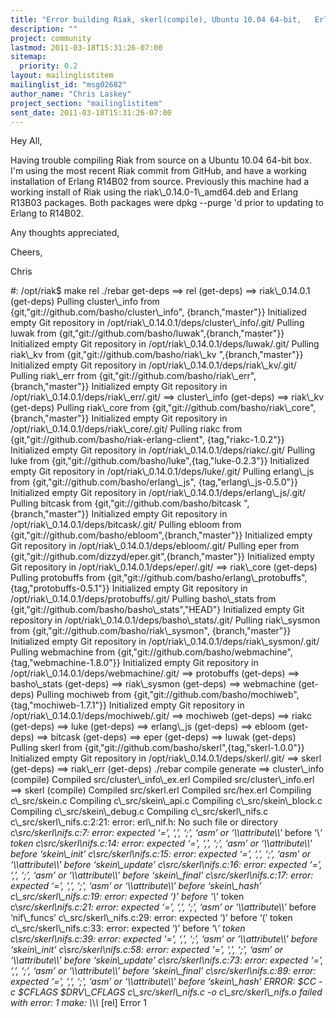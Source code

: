 ```yaml
---
title: "Error building Riak, skerl(compile), Ubuntu 10.04 64-bit,	Erlang R14B02"
description: ""
project: community
lastmod: 2011-03-18T15:31:26-07:00
sitemap:
  priority: 0.2
layout: mailinglistitem
mailinglist_id: "msg02682"
author_name: "Chris Laskey"
project_section: "mailinglistitem"
sent_date: 2011-03-18T15:31:26-07:00
---
```



Hey All,

Having trouble compiling Riak from source on a Ubuntu 10.04 64-bit box. I'm
using the most recent Riak commit from GitHub, and have a working
installation of Erlang R14B02 from source. Previously this machine had a
working install of Riak using the riak\\_0.14.0-1\\_amd64.deb and Erlang R13B03
packages. Both packages were dpkg --purge 'd prior to updating to Erlang to
R14B02.

Any thoughts appreciated,

Cheers,

Chris


#: /opt/riak$ make rel
./rebar get-deps
==&gt; rel (get-deps)
==&gt; riak\\_0.14.0.1 (get-deps)
Pulling cluster\\_info from {git,"git://github.com/basho/cluster\\_info",
 {branch,"master"}}
Initialized empty Git repository in
/opt/riak\\_0.14.0.1/deps/cluster\\_info/.git/
Pulling luwak from {git,"git://github.com/basho/luwak",{branch,"master"}}
Initialized empty Git repository in /opt/riak\\_0.14.0.1/deps/luwak/.git/
Pulling riak\\_kv from {git,"git://github.com/basho/riak\\_kv
",{branch,"master"}}
Initialized empty Git repository in /opt/riak\\_0.14.0.1/deps/riak\\_kv/.git/
Pulling riak\\_err from {git,"git://github.com/basho/riak\\_err",
 {branch,"master"}}
Initialized empty Git repository in /opt/riak\\_0.14.0.1/deps/riak\\_err/.git/
==&gt; cluster\\_info (get-deps)
==&gt; riak\\_kv (get-deps)
Pulling riak\\_core from {git,"git://github.com/basho/riak\\_core",
 {branch,"master"}}
Initialized empty Git repository in /opt/riak\\_0.14.0.1/deps/riak\\_core/.git/
Pulling riakc from {git,"git://github.com/basho/riak-erlang-client",
 {tag,"riakc-1.0.2"}}
Initialized empty Git repository in /opt/riak\\_0.14.0.1/deps/riakc/.git/
Pulling luke from {git,"git://github.com/basho/luke",{tag,"luke-0.2.3"}}
Initialized empty Git repository in /opt/riak\\_0.14.0.1/deps/luke/.git/
Pulling erlang\\_js from {git,"git://github.com/basho/erlang\\_js",
 {tag,"erlang\\_js-0.5.0"}}
Initialized empty Git repository in /opt/riak\\_0.14.0.1/deps/erlang\\_js/.git/
Pulling bitcask from {git,"git://github.com/basho/bitcask
",{branch,"master"}}
Initialized empty Git repository in /opt/riak\\_0.14.0.1/deps/bitcask/.git/
Pulling ebloom from {git,"git://github.com/basho/ebloom",{branch,"master"}}
Initialized empty Git repository in /opt/riak\\_0.14.0.1/deps/ebloom/.git/
Pulling eper from {git,"git://github.com/dizzyd/eper.git",{branch,"master"}}
Initialized empty Git repository in /opt/riak\\_0.14.0.1/deps/eper/.git/
==&gt; riak\\_core (get-deps)
Pulling protobuffs from {git,"git://github.com/basho/erlang\\_protobuffs",
 {tag,"protobuffs-0.5.1"}}
Initialized empty Git repository in /opt/riak\\_0.14.0.1/deps/protobuffs/.git/
Pulling basho\\_stats from {git,"git://github.com/basho/basho\\_stats","HEAD"}
Initialized empty Git repository in
/opt/riak\\_0.14.0.1/deps/basho\\_stats/.git/
Pulling riak\\_sysmon from {git,"git://github.com/basho/riak\\_sysmon",
 {branch,"master"}}
Initialized empty Git repository in
/opt/riak\\_0.14.0.1/deps/riak\\_sysmon/.git/
Pulling webmachine from {git,"git://github.com/basho/webmachine",
 {tag,"webmachine-1.8.0"}}
Initialized empty Git repository in /opt/riak\\_0.14.0.1/deps/webmachine/.git/
==&gt; protobuffs (get-deps)
==&gt; basho\\_stats (get-deps)
==&gt; riak\\_sysmon (get-deps)
==&gt; webmachine (get-deps)
Pulling mochiweb from {git,"git://github.com/basho/mochiweb",
 {tag,"mochiweb-1.7.1"}}
Initialized empty Git repository in /opt/riak\\_0.14.0.1/deps/mochiweb/.git/
==&gt; mochiweb (get-deps)
==&gt; riakc (get-deps)
==&gt; luke (get-deps)
==&gt; erlang\\_js (get-deps)
==&gt; ebloom (get-deps)
==&gt; bitcask (get-deps)
==&gt; eper (get-deps)
==&gt; luwak (get-deps)
Pulling skerl from {git,"git://github.com/basho/skerl",{tag,"skerl-1.0.0"}}
Initialized empty Git repository in /opt/riak\\_0.14.0.1/deps/skerl/.git/
==&gt; skerl (get-deps)
==&gt; riak\\_err (get-deps)
./rebar compile generate
==&gt; cluster\\_info (compile)
Compiled src/cluster\\_info\\_ex.erl
Compiled src/cluster\\_info.erl
==&gt; skerl (compile)
Compiled src/skerl.erl
Compiled src/hex.erl
Compiling c\\_src/skein.c
Compiling c\\_src/skein\\_api.c
Compiling c\\_src/skein\\_block.c
Compiling c\\_src/skein\\_debug.c
Compiling c\\_src/skerl\\_nifs.c
c\\_src/skerl\\_nifs.c:2:21: error: erl\\_nif.h: No such file or directory
c\\_src/skerl\\_nifs.c:7: error: expected ‘=’, ‘,’, ‘;’, ‘asm’ or
‘\\_\\_attribute\\_\\_’ before ‘\\*’ token
c\\_src/skerl\\_nifs.c:14: error: expected ‘=’, ‘,’, ‘;’, ‘asm’ or
‘\\_\\_attribute\\_\\_’ before ‘skein\\_init’
c\\_src/skerl\\_nifs.c:15: error: expected ‘=’, ‘,’, ‘;’, ‘asm’ or
‘\\_\\_attribute\\_\\_’ before ‘skein\\_update’
c\\_src/skerl\\_nifs.c:16: error: expected ‘=’, ‘,’, ‘;’, ‘asm’ or
‘\\_\\_attribute\\_\\_’ before ‘skein\\_final’
c\\_src/skerl\\_nifs.c:17: error: expected ‘=’, ‘,’, ‘;’, ‘asm’ or
‘\\_\\_attribute\\_\\_’ before ‘skein\\_hash’
c\\_src/skerl\\_nifs.c:19: error: expected ‘)’ before ‘\\*’ token
c\\_src/skerl\\_nifs.c:21: error: expected ‘=’, ‘,’, ‘;’, ‘asm’ or
‘\\_\\_attribute\\_\\_’ before ‘nif\\_funcs’
c\\_src/skerl\\_nifs.c:29: error: expected ‘)’ before ‘(’ token
c\\_src/skerl\\_nifs.c:33: error: expected ‘)’ before ‘\\*’ token
c\\_src/skerl\\_nifs.c:39: error: expected ‘=’, ‘,’, ‘;’, ‘asm’ or
‘\\_\\_attribute\\_\\_’ before ‘skein\\_init’
c\\_src/skerl\\_nifs.c:58: error: expected ‘=’, ‘,’, ‘;’, ‘asm’ or
‘\\_\\_attribute\\_\\_’ before ‘skein\\_update’
c\\_src/skerl\\_nifs.c:73: error: expected ‘=’, ‘,’, ‘;’, ‘asm’ or
‘\\_\\_attribute\\_\\_’ before ‘skein\\_final’
c\\_src/skerl\\_nifs.c:89: error: expected ‘=’, ‘,’, ‘;’, ‘asm’ or
‘\\_\\_attribute\\_\\_’ before ‘skein\\_hash’
ERROR: $CC -c $CFLAGS $DRV\\_CFLAGS c\\_src/skerl\\_nifs.c -o c\\_src/skerl\\_nifs.o
failed with error: 1
make: \\*\\*\\* [rel] Error 1
